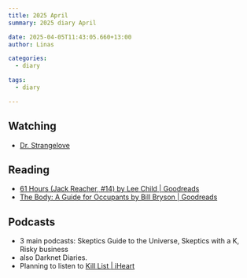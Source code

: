 ```yaml
---
title: 2025 April
summary: 2025 diary April

date: 2025-04-05T11:43:05.660+13:00
author: Linas

categories:
  - diary

tags:
  - diary

---
```


## Watching

* [Dr. Strangelove](https://en.wikipedia.org/wiki/Dr._Strangelove)

## Reading

* [61 Hours (Jack Reacher, #14) by Lee Child | Goodreads](https://www.goodreads.com/book/show/6977769-61-hours)
* [The Body: A Guide for Occupants by Bill Bryson | Goodreads](https://www.goodreads.com/book/show/43582376-the-body)

## Podcasts

* 3 main podcasts: Skeptics Guide to the Universe, Skeptics with a K, Risky business
* also Darknet Diaries.
* Planning to listen to [Kill List | iHeart](https://www.iheart.com/podcast/272-kill-list-217591326/)
